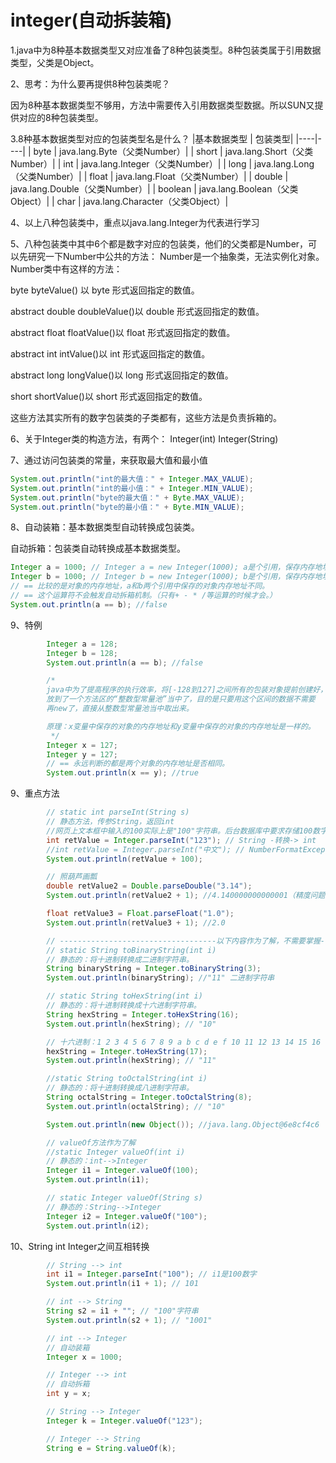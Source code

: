 # integer(自动拆装箱)

1.java中为8种基本数据类型又对应准备了8种包装类型。8种包装类属于引用数据类型，父类是Object。

2、思考：为什么要再提供8种包装类呢？

因为8种基本数据类型不够用，方法中需要传入引用数据类型数据。所以SUN又提供对应的8种包装类型。

3.8种基本数据类型对应的包装类型名是什么？
|基本数据类型       |       包装类型|
|----|----|
|    byte           |         java.lang.Byte（父类Number）|
|    short          |         java.lang.Short（父类Number）|
|    int            |         java.lang.Integer（父类Number）|
|    long          |          java.lang.Long（父类Number）|
|    float         |          java.lang.Float（父类Number）|
|    double         |         java.lang.Double（父类Number）|
|    boolean         |        java.lang.Boolean（父类Object）|
 |   char             |       java.lang.Character（父类Object）|

4、以上八种包装类中，重点以java.lang.Integer为代表进行学习

5、八种包装类中其中6个都是数字对应的包装类，他们的父类都是Number，可以先研究一下Number中公共的方法：
Number是一个抽象类，无法实例化对象。
Number类中有这样的方法：

byte byteValue() 以 byte 形式返回指定的数值。

abstract  double doubleValue()以 double 形式返回指定的数值。

abstract  float floatValue()以 float 形式返回指定的数值。

abstract  int intValue()以 int 形式返回指定的数值。

abstract  long longValue()以 long 形式返回指定的数值。

short shortValue()以 short 形式返回指定的数值。

这些方法其实所有的数字包装类的子类都有，这些方法是负责拆箱的。

6、关于Integer类的构造方法，有两个：
    Integer(int)
    Integer(String)

7、通过访问包装类的常量，来获取最大值和最小值
```java
System.out.println("int的最大值：" + Integer.MAX_VALUE);
System.out.println("int的最小值：" + Integer.MIN_VALUE);
System.out.println("byte的最大值：" + Byte.MAX_VALUE);
System.out.println("byte的最小值：" + Byte.MIN_VALUE);
```

8、自动装箱：基本数据类型自动转换成包装类。

自动拆箱：包装类自动转换成基本数据类型。
```java
Integer a = 1000; // Integer a = new Integer(1000); a是个引用，保存内存地址指向对象。
Integer b = 1000; // Integer b = new Integer(1000); b是个引用，保存内存地址指向对象。
// == 比较的是对象的内存地址，a和b两个引用中保存的对象内存地址不同。
// == 这个运算符不会触发自动拆箱机制。（只有+ - * /等运算的时候才会。）
System.out.println(a == b); //false
```
9、特例
```java
        Integer a = 128;
        Integer b = 128;
        System.out.println(a == b); //false

        /*
        java中为了提高程序的执行效率，将[-128到127]之间所有的包装对象提前创建好，
        放到了一个方法区的“整数型常量池”当中了，目的是只要用这个区间的数据不需要
        再new了，直接从整数型常量池当中取出来。

        原理：x变量中保存的对象的内存地址和y变量中保存的对象的内存地址是一样的。
         */
        Integer x = 127;
        Integer y = 127;
        // == 永远判断的都是两个对象的内存地址是否相同。
        System.out.println(x == y); //true
```
9、重点方法
```java
        // static int parseInt(String s)
        // 静态方法，传参String，返回int
        //网页上文本框中输入的100实际上是"100"字符串。后台数据库中要求存储100数字，此时java程序需要将"100"转换成100数字。
        int retValue = Integer.parseInt("123"); // String -转换-> int
        //int retValue = Integer.parseInt("中文"); // NumberFormatException
        System.out.println(retValue + 100);

        // 照葫芦画瓢
        double retValue2 = Double.parseDouble("3.14");
        System.out.println(retValue2 + 1); //4.140000000000001（精度问题）

        float retValue3 = Float.parseFloat("1.0");
        System.out.println(retValue3 + 1); //2.0

        // -----------------------------------以下内容作为了解，不需要掌握---------------------------------------
        // static String toBinaryString(int i)
        // 静态的：将十进制转换成二进制字符串。
        String binaryString = Integer.toBinaryString(3);
        System.out.println(binaryString); //"11" 二进制字符串

        // static String toHexString(int i)
        // 静态的：将十进制转换成十六进制字符串。
        String hexString = Integer.toHexString(16);
        System.out.println(hexString); // "10"

        // 十六进制：1 2 3 4 5 6 7 8 9 a b c d e f 10 11 12 13 14 15 16 17 18 19 1a
        hexString = Integer.toHexString(17);
        System.out.println(hexString); // "11"

        //static String toOctalString(int i)
        // 静态的：将十进制转换成八进制字符串。
        String octalString = Integer.toOctalString(8);
        System.out.println(octalString); // "10"

        System.out.println(new Object()); //java.lang.Object@6e8cf4c6

        // valueOf方法作为了解
        //static Integer valueOf(int i)
        // 静态的：int-->Integer
        Integer i1 = Integer.valueOf(100);
        System.out.println(i1);

        // static Integer valueOf(String s)
        // 静态的：String-->Integer
        Integer i2 = Integer.valueOf("100");
        System.out.println(i2);
```
10、String int Integer之间互相转换
```java
        // String --> int
        int i1 = Integer.parseInt("100"); // i1是100数字
        System.out.println(i1 + 1); // 101

        // int --> String
        String s2 = i1 + ""; // "100"字符串
        System.out.println(s2 + 1); // "1001"

        // int --> Integer
        // 自动装箱
        Integer x = 1000;

        // Integer --> int
        // 自动拆箱
        int y = x;

        // String --> Integer
        Integer k = Integer.valueOf("123");

        // Integer --> String
        String e = String.valueOf(k);
```
